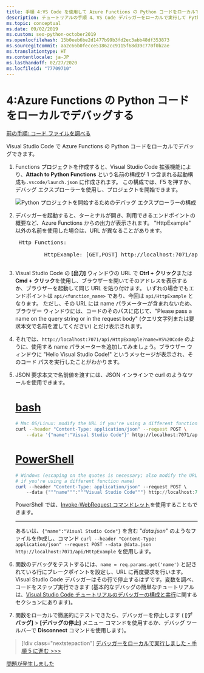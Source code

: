 ```yaml
---
title: 手順 4:VS Code を使用して Azure Functions の Python コードをローカルでデバッグする
description: チュートリアルの手順 4、VS Code デバッガーをローカルで実行して Python コードをチェックする。
ms.topic: conceptual
ms.date: 09/02/2019
ms.custom: seo-python-october2019
ms.openlocfilehash: 15b0eeb6be2d1477b99b3fd2ec3abb48df353873
ms.sourcegitcommit: aa2c66b0fecce51862cc9115f68d39c770f0b2ae
ms.translationtype: HT
ms.contentlocale: ja-JP
ms.lasthandoff: 02/27/2020
ms.locfileid: "77709710"
---
```

# <a name="4-debug-the-azure-functions-python-code-locally"></a>4:Azure Functions の Python コードをローカルでデバッグする

[前の手順: コード ファイルを調べる](tutorial-vs-code-serverless-python-03.md)

Visual Studio Code で Azure Functions の Python コードをローカルでデバッグできます。

1. Functions プロジェクトを作成すると、Visual Studio Code 拡張機能により、**Attach to Python Functions** という名前の構成が 1 つ含まれる起動構成も`.vscode/launch.json` に作成されます。 この構成では、F5 を押すか、デバッグ エクスプローラーを使用し、プロジェクトを開始できます。

    ![Python プロジェクトを開始するためのデバッグ エクスプローラーの構成](media/tutorial-vs-code-serverless-python/configuration-to-start-a-python-project-for-debugging.png)

1. デバッガーを起動すると、ターミナルが開き、利用できるエンドポイントの概要など、Azure Functions からの出力が表示されます。 "HttpExample" 以外の名前を使用した場合は、URL が異なることがあります。

    <pre>
    Http Functions:

            HttpExample: [GET,POST] http://localhost:7071/api/HttpExample
    </pre>

1. Visual Studio Code の **[出力]** ウィンドウの URL で **Ctrl + クリック**または **Cmd + クリック**を使用し、ブラウザーを開いてそのアドレスを表示するか、ブラウザーを起動して同じ URL を貼り付けます。 いずれの場合でもエンドポイントは `api/<function_name>` であり、今回は `api/HttpExample` となります。 ただし、その URL には name パラメーターが含まれないため、ブラウザー ウィンドウには、コードのそのパスに応じて、"Please pass a name on the query string or in the request body" (クエリ文字列または要求本文で名前を渡してください) とだけ表示されます。

1. それでは、`http://localhost:7071/api/HttpExample?name=VS%20Code` のように、使用する name パラメーターを追加してみましょう。ブラウザー ウィンドウに "Hello Visual Studio Code!" というメッセージが表示され、そのコード パスを実行したことがわかります。

1. JSON 要求本文で名前値を渡すには、JSON インラインで curl のようなツールを使用できます。

    # <a name="bash"></a>[bash](#tab/bash)

    ```bash
    # Mac OS/Linux: modify the URL if you're using a different function name
    curl --header "Content-Type: application/json" --request POST \
        --data '{"name":"Visual Studio Code"}' http://localhost:7071/api/HttpExample
    ```

    # <a name="powershell"></a>[PowerShell](#tab/powershell)

    ```powershell
    # Windows (escaping on the quotes is necessary; also modify the URL
    # if you're using a different function name)
    curl --header "Content-Type: application/json" --request POST \
        --data {"""name""":"""Visual Studio Code"""} http://localhost:7071/api/HttpExample
    ```

    PowerShell では、[Invoke-WebRequest コマンドレット](/powershell/module/microsoft.powershell.utility/invoke-webrequest?view=powershell-6)を使用することもできます。

    ---

    あるいは、`{"name":"Visual Studio Code"}` を含む "*data.json*" のようなファイルを作成し、コマンド `curl --header "Content-Type: application/json" --request POST --data @data.json http://localhost:7071/api/HttpExample` を使用します。

1. 関数のデバッグをテストするには、`name = req.params.get('name')` と記されている行にブレークポイントを設定し、URL に再度要求を行います。 Visual Studio Code デバッガーはその行で停止するはずです。変数を調べ、コードをステップ実行できます (基本的なデバッグの簡単なチュートリアルは、[Visual Studio Code チュートリアルのデバッガーの構成と実行](https://code.visualstudio.com/docs/python/python-tutorial#configure-and-run-the-debugger)に関するセクションにあります)。

1. 関数をローカルで徹底的にテストできたら、デバッガーを停止します ( **[デバッグ]**  >  **[デバッグの停止]** メニュー コマンドを使用するか、デバッグ ツールバーで **Disconnect** コマンドを使用します)。

> [!div class="nextstepaction"]
> [デバッガーをローカルで実行しました - 手順 5 に進む >>>](tutorial-vs-code-serverless-python-05.md)

[問題が発生しました](https://www.research.net/r/PWZWZ52?tutorial=vscode-functions-python&step=04-test-debug)
